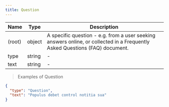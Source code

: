 ```yaml
---
title: Question
---
```

| Name | Type | Description |
|---|---|---|
| (root) | object | A specific question - e.g. from a user seeking answers online, or collected in a Frequently Asked Questions (FAQ) document. |
| type | string | - |
| text | string | - |

> Examples of Question

```json
{
  "type": "Question",
  "text": "Populus debet control notitia sua"
}
```


